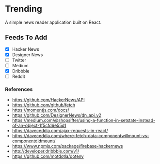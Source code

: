 # Trending

A simple news reader application built on React.

## Feeds To Add
- [x] Hacker News
- [x] Designer News
- [ ] Twitter
- [ ] Medium
- [x] Dribbble
- [ ] Reddit

### References

- https://github.com/HackerNews/API
- https://github.com/github/fetch
- https://momentjs.com/docs/
- https://github.com/DesignerNews/dn_api_v2
- https://medium.com/@shopsifter/using-a-function-in-setstate-instead-of-an-object-1f5cfd6e55d1
- https://daveceddia.com/ajax-requests-in-react/
- https://daveceddia.com/where-fetch-data-componentwillmount-vs-componentdidmount/
- https://www.npmjs.com/package/firebase-hackernews
- http://developer.dribbble.com/v1/
- https://github.com/motdotla/dotenv